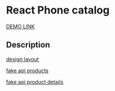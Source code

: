 # React Phone catalog
[DEMO LINK](https://FE-feb20-5.github.io/react_phone-catalog/)

## Description
[design layout](https://www.figma.com/file/uEetgWenSRxk9jgiym6Yzp/Phone-catalog-redesign?node-id=1%3A2)

[fake api products](https://mate-academy.github.io/react_phone-catalog/api/products.json)

[fake api product details](https://mate-academy.github.io/react_phone-catalog/api/products/motorola-xoom.json)

